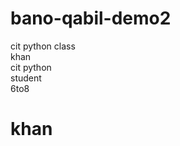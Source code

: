 # bano-qabil-demo2
cit python class
<br> 
khan
<br> 
cit python 
<br> 
student
<br> 
6to8
<b><h1>khan</b></h1>
